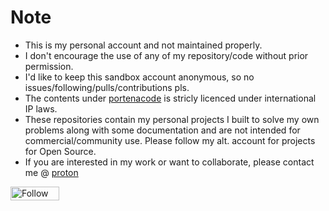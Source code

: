 # Note
- This is my personal account and not maintained properly.
- I don't encourage the use of any of my repository/code without prior permission.
- I'd like to keep this sandbox account anonymous, so no issues/following/pulls/contributions pls.
- The contents under [portenacode](https://github.com/orgs/portenacode/) is stricly licenced under international IP laws.
- These repositories contain my personal projects I built to solve my own problems along with some documentation and are not intended for commercial/community use. Please follow my alt. account for projects for Open Source.
- If you are interested in my work or want to collaborate, please contact me @ [proton](mailto:nishantiyer@proton.me)

<a href="https://www.f6s.com/nishant-iyer?follow=1" target="_blank" title="Follow Nishant Iyer on F6S">
  <img src="https://www.f6s.com/images/f6s-follow-primary.png" border="0" width="78" height="22" alt="Follow Nishant Iyer on F6S" style="width: 78px; height: 22px; padding: 0px; margin: 0px;" />
</a>

<div id="f6s-jobs-2cc4a1"></div>
<script type="text/javascript">
  var F6S_v1 = F6S_v1 || {};
  F6S_v1.params = F6S_v1.params || [];
  F6S_v1.params.push({ 
    type: 'widget', 
    widgetType: 'organization-jobs', 
    profileId: 'portena', 
    containerId: 'f6s-jobs-2cc4a1' 
  });
  (function() {
    var st = document.createElement('script');
    st.type = 'text/javascript';
    st.async = true;
    st.src = 'https://www.f6s.com//system/js/widgets';
    var ft = document.getElementsByTagName('script')[0];
    ft.parentNode.insertBefore(st, ft);
  })();
</script>

<div id="f6s-jobs-617ba1"></div>
<script type="text/javascript">
  var F6S_v1 = F6S_v1 || {};
  F6S_v1.params = F6S_v1.params || [];
  F6S_v1.params.push({ 
    type: 'widget', 
    widgetType: 'organization-jobs', 
    profileId: 'portena', 
    containerId: 'f6s-jobs-617ba1' 
  });
  (function() {
    var st = document.createElement('script');
    st.type = 'text/javascript';
    st.async = true;
    st.src = 'https://www.f6s.com//system/js/widgets';
    var ft = document.getElementsByTagName('script')[0];
    ft.parentNode.insertBefore(st, ft);
  })();
</script>

